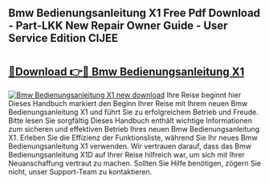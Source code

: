 ## Bmw Bedienungsanleitung X1 Free Pdf Download - Part-LKK New Repair Owner Guide - User Service Edition ClJEE

# <h2><a href="http://df1x46.blite.top/?on=Bmw+Bedienungsanleitung+X1">🔗Download 👉🔴 Bmw Bedienungsanleitung X1</a></h2>

[![Bmw Bedienungsanleitung X1 new download](https://i.imgur.com/lujVjoI.png)](http://df1x46.blite.top/?on=Bmw+Bedienungsanleitung+X1)
Ihre Reise beginnt hier Dieses Handbuch markiert den Beginn Ihrer Reise mit Ihrem neuen Bmw Bedienungsanleitung X1 und führt Sie zu erfolgreichem Betrieb und Freude. Bitte lesen Sie sorgfältig Dieses Handbuch enthält wichtige Informationen zum sicheren und effektiven Betrieb Ihres neuen Bmw Bedienungsanleitung X1. Erleben Sie die Effizienz der Funktionsliste, während Sie Ihr neues Bmw Bedienungsanleitung X1 verwenden. Wir vertrauen darauf, dass das Bmw Bedienungsanleitung X1D auf Ihrer Reise hilfreich war, um sich mit Ihrer Neuanschaffung vertraut zu machen. Sollten Sie Hilfe benötigen, zögern Sie nicht, unser Support-Team zu kontaktieren.
